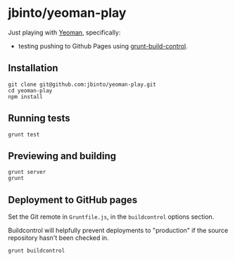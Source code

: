 # jbinto/yeoman-play

Just playing with [Yeoman](http://yeoman.io/), specifically:

* testing pushing to Github Pages using [grunt-build-control](https://github.com/robwierzbowski/grunt-build-control).

## Installation

```
git clone git@github.com:jbinto/yeoman-play.git
cd yeoman-play
npm install
```

## Running tests

```
grunt test
```

## Previewing and building

```
grunt server
grunt
```

## Deployment to GitHub pages 

Set the Git remote in `Gruntfile.js`, in the `buildcontrol` options section.

Buildcontrol will helpfully prevent deployments to "production" if the source repository hasn't been checked in.

```
grunt buildcontrol
```
